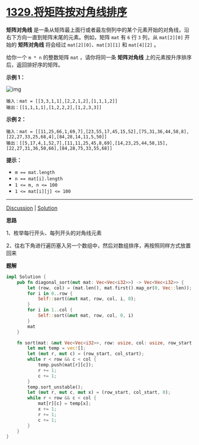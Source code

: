 # [1329.将矩阵按对角线排序](https://leetcode-cn.com/problems/sort-the-matrix-diagonally/description/)

**矩阵对角线** 是一条从矩阵最上面行或者最左侧列中的某个元素开始的对角线，沿右下方向一直到矩阵末尾的元素。例如，矩阵 `mat` 有 `6` 行 `3` 列，从 `mat[2][0]` 开始的 **矩阵对角线** 将会经过 `mat[2][0]`、`mat[3][1]` 和 `mat[4][2]` 。

给你一个 `m * n` 的整数矩阵 `mat` ，请你将同一条 **矩阵对角线** 上的元素按升序排序后，返回排好序的矩阵。

 

**示例 1：**

![img](https://assets.leetcode-cn.com/aliyun-lc-upload/uploads/2020/01/25/1482_example_1_2.png)

```
输入：mat = [[3,3,1,1],[2,2,1,2],[1,1,1,2]]
输出：[[1,1,1,1],[1,2,2,2],[1,2,3,3]]
```

**示例 2：**

```
输入：mat = [[11,25,66,1,69,7],[23,55,17,45,15,52],[75,31,36,44,58,8],[22,27,33,25,68,4],[84,28,14,11,5,50]]
输出：[[5,17,4,1,52,7],[11,11,25,45,8,69],[14,23,25,44,58,15],[22,27,31,36,50,66],[84,28,75,33,55,68]]
```

 

**提示：**

- `m == mat.length`
- `n == mat[i].length`
- `1 <= m, n <= 100`
- `1 <= mat[i][j] <= 100`

------

[Discussion](https://leetcode-cn.com/problems/sort-the-matrix-diagonally/comments/) | [Solution](https://leetcode-cn.com/problems/sort-the-matrix-diagonally/solution/)

**思路**

1、枚举每行开头、每列开头的对角线元素

2、往右下角进行遍历塞入另一个数组中，然后对数组排序，再按照同样方式放置回来

**题解**

```rust
impl Solution {
    pub fn diagonal_sort(mut mat: Vec<Vec<i32>>) -> Vec<Vec<i32>> {
        let (row, col) = (mat.len(), mat.first().map_or(0, Vec::len));
        for i in 0..row {
            Self::sort(&mut mat, row, col, i, 0);
        }
        for i in 1..col {
            Self::sort(&mut mat, row, col, 0, i)
        }
        mat
    }

    fn sort(mat: &mut Vec<Vec<i32>>, row: usize, col: usize, row_start: usize, col_start: usize) {
        let mut temp = vec![];
        let (mut r, mut c) = (row_start, col_start);
        while r < row && c < col {
            temp.push(mat[r][c]);
            r += 1;
            c += 1;
        }
        temp.sort_unstable();
        let (mut r, mut c, mut x) = (row_start, col_start, 0);
        while r < row && c < col {
            mat[r][c] = temp[x];
            x += 1;
            r += 1;
            c += 1;
        }
    }
}
```

